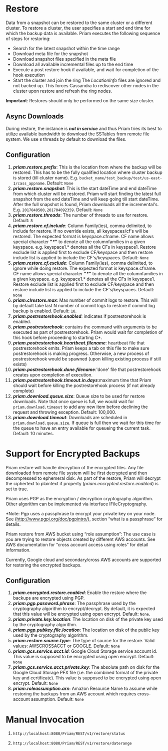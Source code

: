 # Restore
Data from a snapshot can be restored to the same cluster or a different cluster.  To restore a cluster, the user specifies a start and end time for which the backup data is available.  Priam executes the following sequence of steps for restoring:

* Search for the latest snapshot within the time range 
* Download meta file for the snapshot
* Download snapshot files specified in the meta file
* Download all available incremental files up to the end time
* Execute a post restore hook if available, and wait for completion of the hook execution
* Start the cluster and join the ring
The _LocationInfo_ files are ignored and not backed up.  This forces Cassandra to rediscover other nodes in the cluster upon restore and refresh the ring nodes. 

**Important**: Restores should only be performed on the same size cluster. 

## Async Downloads

During restore, the instance is **_not in service_** and thus Priam tries its best to utilize available bandwidth to download the SSTables from remote file system. We use `8` threads by default to download the files. 
 
## Configuration
1. **_priam.restore.prefix_**: This is the location from where the backup will be restored. This has to be the fully qualified location where cluster backup is stored (till cluster name). E.g. ```bucket_name/test_backup/test/us-east-1/cass_appname```. Default: ```None```
2. **_priam.restore.snapshot_**: This is the start dateTime and end dateTime from which cluster will be restored. Priam will start finding the latest full snapshot from the end dateTime and will keep going till start dateTime. After the full snapshot is found, Priam downloads all the incremental's. E.g. ```2017040500,201704092359```. Default: ```None```
3. **_priam.restore.threads_**: The number of threads to use for restore. Default: ```8```
4. **_priam.restore.cf.include_**: Column Family(ies), comma delimited, to include for restore. If no override exists, all keyspaces/cf's will be restored. The expected format is keyspace.cfname. CF name allows special character **"_*_"** to denote all the columnfamilies in a given keyspace. e.g. keyspace1.* denotes all the CFs in keyspace1. Restore exclude list is applied first to exclude CF/keyspace and then restore include list is applied to include the CF's/keyspaces. Default: ```None```
5. **_priam.restore.cf.exclude_**: Column Family(ies), comma delimited, to ignore while doing restore. The expected format is keyspace.cfname. CF name allows special character **"_*_"** to denote all the columnfamilies in a given keyspace. e.g. keyspace1.* denotes all the CFs in keyspace1. Restore exclude list is applied first to exclude CF/keyspace and then restore include list is applied to include the CF's/keyspaces. Default: ```None```
7. **_priam.clrestore.max_**: Max number of commit logs to restore. This will by default take last N number of commit logs to restore if commit log backup is enabled. Default: ```10```. 
8. **_priam.postrestorehook.enabled_**: indicates if postrestorehook is enabled.
9. **_priam.postrestorehook_**: contains the command with arguments to be executed as part of postrestorehook. Priam would wait for completion of this hook before proceeding to starting C*.
10. **_priam.postrestorehook.heartbeat.filename_**: heartbeat file that postrestorehook emits. Priam keeps a tab on this file to make sure postrestorehook is making progress. Otherwise, a new process of postrestorehook would be spawned (upon killing existing process if still exists)
11. **_priam.postrestorehook.done.filename_**:'done' file that postrestorehook creates upon completion of execution.
12. **_priam.postrestorehook.timeout.in.days_**:maximum time that Priam should wait before killing the postrestorehook process (if not already complete)
13. **_priam.download.queue.size_**: Queue size to be used for restore downloads. Note that once queue is full, we would wait for `priam.download.timeout` to add any new item before declining the request and throwing exception. Default: 100,000. 
14. **_priam.download.timeout_**: Downloads are scheduled in `priam.download.queue.size`. If queue is full then we wait for this time for the queue to have an entry available for queueing the current task. Default: 10 minutes. 

# Support for Encrypted Backups

Priam restore will handle decryption of the encrypted files. Any file downloaded from remote file system will be first decrypted and then decompressed to ephemeral disk. 
As part of the restore, Priam will decrypt the ciphertext to plaintext if property (_priam.encrypted.restore.enabled_) is set to true.

Priam uses PGP as the encryption / decryption cryptography algorithm. Other algorithm can be implemented via interface IFileCryptography.


*Note: Pgp uses a passphrase to encrypt your private key on your node. See (http://www.pgpi.org/doc/pgpintro/), section “what is a passphrase” for details.

Priam restore from AWS bucket using “role assumption”:
The use case is you are trying to restore objects created by different AWS accounts. See AWS documentation for “cross account access using roles” for detail information.

Currently, Google cloud and secondary/cross AWS accounts are supported for restoring the encrypted backups. 

## Configuration
1. **_priam.encrypted.restore.enabled_**: Enable the restore where the backups are encrypted using PGP. 
3. **_priam.pgp.password.phrase_**: The passphrase used by the cryptography algorithm to encrypt/decrypt. By default, it is expected that this value will be encrypted using open encrypt. Default: ```None```.  
4. **_priam.private.key.location_**: The location on disk of the private key used by the cryptography algorithm. 
5. **_priam.pgp.pubkey.file.location_**: The location on disk of the public key used by the cryptography algorithm. 
3. **_priam.restore.source.type_**: The type of source for the restore.  Valid values: AWSCROSSACCT or GOOGLE. Default: ```None```
1. **_priam.gcs.service.acct.id_**: Google Cloud Storage service account id. This value is supposed to be encrypted using open encrypt. Default: ```None```
2. **_priam.gcs.service.acct.private.key_**: The absolute path on disk for the Google Cloud Storage PFX file (i.e. the combined format of the private key and certificate). This value is supposed to be encrypted using open encrypt. Default: ```None```
4. **_priam.roleassumption.arn_**: Amazon Resource Name to assume while restoring the backups from an AWS account which requires cross-account assumption. Default: ```None```

# Manual Invocation
1. ```http://localhost:8080/Priam/REST/v1/restore/status```

2. ```http://localhost:8080/Priam/REST/v1/restore/daterange```